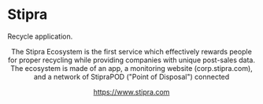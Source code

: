 # Stipra

Recycle application.

<div align="center">
The Stipra Ecosystem is the first service which effectively rewards people for proper recycling while providing companies with unique post-sales data. The ecosystem is made of an app, a monitoring website (corp.stipra.com), and a network of StipraPOD ("Point of Disposal") connected

https://www.stipra.com
<div>
